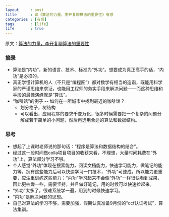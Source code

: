 ```yaml
---
layout     : post
title      : 读《算法的力量，李开复聊算法的重要性》有感
categories : [有感]
tags       : [life]
life       : true
---
```


原文：[算法的力量，李开复聊算法的重要性](http://blog.jobbole.com/99658/)

### 摘录
- 算法是“内功”，新的语言、技术、标准为“外功”。想要成为真正高手的话，“内功”是必须的。
- 真正学懂计算机的人（不只是“编程匠”）都对数学有相当的造诣，既能用科学家的严谨思维来求证，也能用工程师的务实手段来解决问题——而这种思维和手段的最佳演绎就是“算法”。
- “咖啡馆”的例子 -- 如何在一所城市中找到最近的咖啡馆？
  - 划分格子，树结构
  - 可以看出，应用程序的要求千变万化，很多时候需要把一个复杂的问题分解成若干简单的小问题，然后再选用合适的算法和数据结构。

### 思考
- 想起了上课时老师说的那句话：“程序是算法和数据结构的结合”。
- 经过这一段时间做colla项目项目的收获来看，不理想，大量时间耗费在“外功”上，算法部分学习不够。
- 个人感觉“外功”体现在搜索能力，阅读文档能力，快速学习能力，做笔记的能力等，拥有这些能力后可以快速学习一门技术，“外功”可速成，所以能力更重要，应注重训练这些能力；“内功”学习起来不会像“外功”一样很快看到成果，因此更枯燥一些，需要坚持，并且做好笔记，用的时候可以快速捡起来。
- “外功”太多了，很难系统学一遍，用到的时候快速学习。
- “内功”是解决问题的思想。
- 自己对算法的学习不够，需要加强，假期认真准备9月份的“ccf认证考试”，算法集训。
